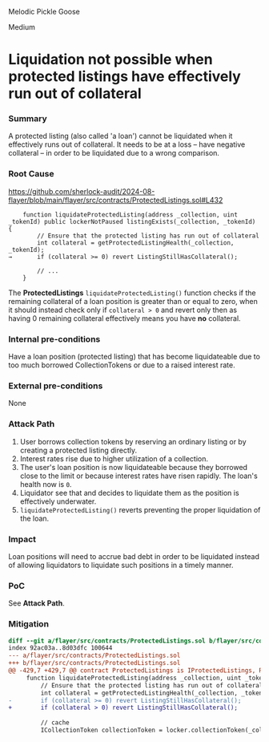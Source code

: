 Melodic Pickle Goose

Medium

# Liquidation not possible when protected listings have effectively run out of collateral

### Summary

A protected listing (also called 'a loan') cannot be liquidated when it effectively runs out of collateral. It needs to be at a loss – have negative collateral – in order to be liquidated due to a wrong comparison.

### Root Cause

https://github.com/sherlock-audit/2024-08-flayer/blob/main/flayer/src/contracts/ProtectedListings.sol#L432
```solidity
    function liquidateProtectedListing(address _collection, uint _tokenId) public lockerNotPaused listingExists(_collection, _tokenId) {
        // Ensure that the protected listing has run out of collateral
        int collateral = getProtectedListingHealth(_collection, _tokenId);
→       if (collateral >= 0) revert ListingStillHasCollateral();

        // ...
    }
```

The **ProtectedListings** `liquidateProtectedListing()` function checks if the remaining collateral of a loan position is greater than or equal to zero, when it should instead check only if `collateral > 0` and revert only then as having 0 remaining collateral effectively means you have **no** collateral.


### Internal pre-conditions

Have a loan position (protected listing) that has become liquidateable due to too much borrowed CollectionTokens or due to a raised interest rate.


### External pre-conditions

None

### Attack Path

1. User borrows collection tokens by reserving an ordinary listing or by creating a protected listing directly.
2. Interest rates rise due to higher utilization of a collection.
3. The user's loan position is now liquidateable because they borrowed close to the limit or because interest rates have risen rapidly. The loan's health now is `0`.
4. Liquidator see that and decides to liquidate them as the position is effectively underwater.
5. `liquidateProtectedListing()` reverts preventing the proper liquidation of the loan.

### Impact

Loan positions will need to accrue bad debt in order to be liquidated instead of allowing liquidators to liquidate such positions in a timely manner.

### PoC

See **Attack Path**.


### Mitigation

```diff
diff --git a/flayer/src/contracts/ProtectedListings.sol b/flayer/src/contracts/ProtectedListings.sol
index 92ac03a..8d03dfc 100644
--- a/flayer/src/contracts/ProtectedListings.sol
+++ b/flayer/src/contracts/ProtectedListings.sol
@@ -429,7 +429,7 @@ contract ProtectedListings is IProtectedListings, ReentrancyGuard {
     function liquidateProtectedListing(address _collection, uint _tokenId) public lockerNotPaused listingExists(_collection, _tokenId) {
         // Ensure that the protected listing has run out of collateral
         int collateral = getProtectedListingHealth(_collection, _tokenId);
-        if (collateral >= 0) revert ListingStillHasCollateral();
+        if (collateral > 0) revert ListingStillHasCollateral();
 
         // cache
         ICollectionToken collectionToken = locker.collectionToken(_collection);
```
